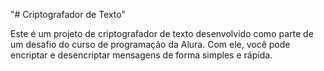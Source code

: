 "# Criptografador de Texto" 

Este é um projeto de criptografador de texto desenvolvido como parte de um desafio do curso de programação da Alura. Com ele, você pode encriptar e desencriptar mensagens de forma simples e rápida.
